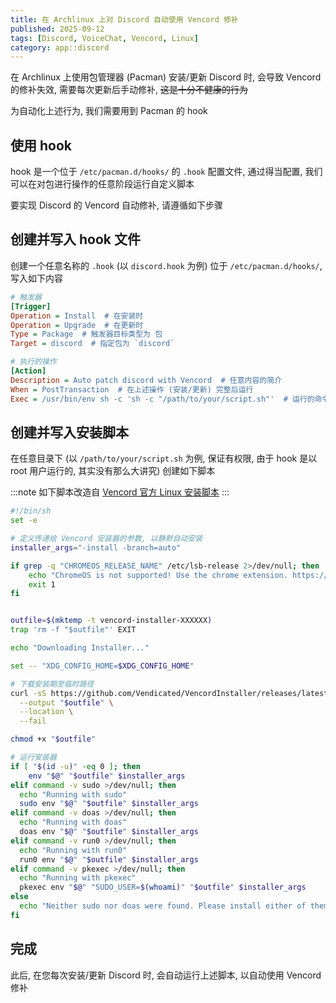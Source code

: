 ```yaml
---
title: 在 Archlinux 上对 Discord 自动使用 Vencord 修补
published: 2025-09-12
tags: [Discord, VoiceChat, Vencord, Linux]
category: app::discord
---
```


在 Archlinux 上使用包管理器 (Pacman) 安装/更新 Discord 时, 会导致 Vencord 的修补失效, 需要每次更新后手动修补, ~~这是十分不健康的行为~~

为自动化上述行为, 我们需要用到 Pacman 的 hook

## 使用 hook
hook 是一个位于 `/etc/pacman.d/hooks/` 的 `.hook` 配置文件, 通过得当配置, 我们可以在对包进行操作的任意阶段运行自定义脚本

要实现 Discord 的 Vencord 自动修补, 请遵循如下步骤

## 创建并写入 hook 文件
创建一个任意名称的 `.hook` (以 `discord.hook` 为例) 位于 `/etc/pacman.d/hooks/`, 写入如下内容

```ini
# 触发器
[Trigger]
Operation = Install  # 在安装时
Operation = Upgrade  # 在更新时
Type = Package  # 触发器目标类型为 包
Target = discord  # 指定包为 `discord`

# 执行的操作
[Action]
Description = Auto patch discord with Vencord  # 任意内容的简介
When = PostTransaction  # 在上述操作 (安装/更新) 完整后运行
Exec = /usr/bin/env sh -c 'sh -c "/path/to/your/script.sh"'  # 运行的命令 (运行指定脚本, 脚本路径须要和下步的路径相同)
```

## 创建并写入安装脚本
在任意目录下 (以 `/path/to/your/script.sh` 为例, 保证有权限, 由于 hook 是以 root 用户运行的, 其实没有那么大讲究) 创建如下脚本

:::note
如下脚本改造自 [Vencord 官方 Linux 安装脚本](https://raw.githubusercontent.com/Vendicated/VencordInstaller/main/install.sh)
:::

```sh
#!/bin/sh
set -e

# 定义传递给 Vencord 安装器的参数, 以静默自动安装
installer_args="-install -branch=auto"

if grep -q "CHROMEOS_RELEASE_NAME" /etc/lsb-release 2>/dev/null; then
	echo "ChromeOS is not supported! Use the chrome extension. https://chromewebstore.google.com/detail/vencord-web/cbghhgpcnddeihccjmnadmkaejncjndb"
	exit 1
fi


outfile=$(mktemp -t vencord-installer-XXXXXX)
trap 'rm -f "$outfile"' EXIT

echo "Downloading Installer..."

set -- "XDG_CONFIG_HOME=$XDG_CONFIG_HOME"

# 下载安装期至临时路径
curl -sS https://github.com/Vendicated/VencordInstaller/releases/latest/download/VencordInstallerCli-Linux \
  --output "$outfile" \
  --location \
  --fail

chmod +x "$outfile"

# 运行安装器
if [ "$(id -u)" -eq 0 ]; then
    env "$@" "$outfile" $installer_args
elif command -v sudo >/dev/null; then
  echo "Running with sudo"
  sudo env "$@" "$outfile" $installer_args
elif command -v doas >/dev/null; then
  echo "Running with doas"
  doas env "$@" "$outfile" $installer_args
elif command -v run0 >/dev/null; then
  echo "Running with run0" 
  run0 env "$@" "$outfile" $installer_args
elif command -v pkexec >/dev/null; then
  echo "Running with pkexec"
  pkexec env "$@" "SUDO_USER=$(whoami)" "$outfile" $installer_args
else
  echo "Neither sudo nor doas were found. Please install either of them to proceed."
fi
```

## 完成
此后, 在您每次安装/更新 Discord 时, 会自动运行上述脚本, 以自动使用 Vencord 修补
